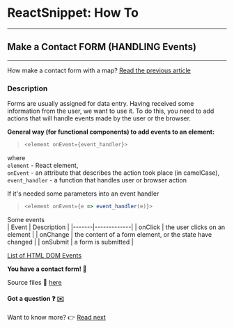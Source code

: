 # ReactSnippet: How To
---

## Make a Contact FORM (HANDLING Events)
---
How make a contact form with a map? [Read the previous article](https://github.com/andrewsinelnikov/ReactSnippet-How-To/blob/main/task9/README.md)

### Description
Forms are usually assigned for data entry. Having received some information from the user, we want to use it. To do this, you need to add actions that will handle events made by the user or the browser.

**General way (for functional components) to add events to an element:**
> ```Javascript 
> <element onEvent={event_handler}>
> ```
where <br />
  `element` - React element, <br />
  `onEvent` - an attribute that describes the action took place (in camelCase),<br />
  `event_handler` - a function that handles user or browser action<br />

If it's needed some parameters into an event handler
> ```Javascript 
> <element onEvent={e => event_handler(e)}>
> ```

Some events <br />
| Event | Description |
|-------|-------------|
| onClick | the user clicks on an element |
| onChange | the content of a form element, or the state have changed |
| onSubmit | a form is submitted |

[List of HTML DOM Events](https://www.w3schools.com/jsref/dom_obj_event.asp)


**You have a contact form! 🎉**

Source files 📁 [here](https://github.com/andrewsinelnikov/ReactSnippet-How-To/tree/main/task10/src)

#### Got a question ❓   [✉️](https://twitter.com/Andrew79361148)

Want to know more? 👉 [Read next](https://github.com/andrewsinelnikov/ReactSnippet-How-To/blob/main/README.md)
